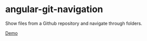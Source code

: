 angular-git-navigation
======================

Show files from a Github repository and navigate through folders.

<a href="http://leog.github.io/angular-git-navigation/" target="_blank">Demo</a>
